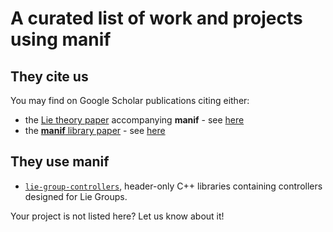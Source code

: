 # A curated list of work and projects using **manif**

## They cite us

You may find on Google Scholar publications citing either:

- the [Lie theory paper][jsola18] accompanying **manif** - see [here][jsola18-scholar]
- the [**manif** library paper][deray20] - see [here][deray20-scholar]

## They use **manif**

- [`lie-group-controllers`][lie-group-controllers-repo], header-only C++ libraries containing controllers designed for Lie Groups.

Your project is not listed here? Let us know about it!

[//]: # (URLs)

[jsola18]: http://arxiv.org/abs/1812.01537
[jsola18-scholar]: https://scholar.google.com/scholar?oi=bibs&cites=16456301708818968338
[deray20]: https://joss.theoj.org/papers/10.21105/joss.01371
[deray20-scholar]: https://scholar.google.fr/scholar?oi=bibs&hl=fr&cites=1235228860941456363

[lie-group-controllers-repo]: https://github.com/dic-iit/lie-group-controllers
